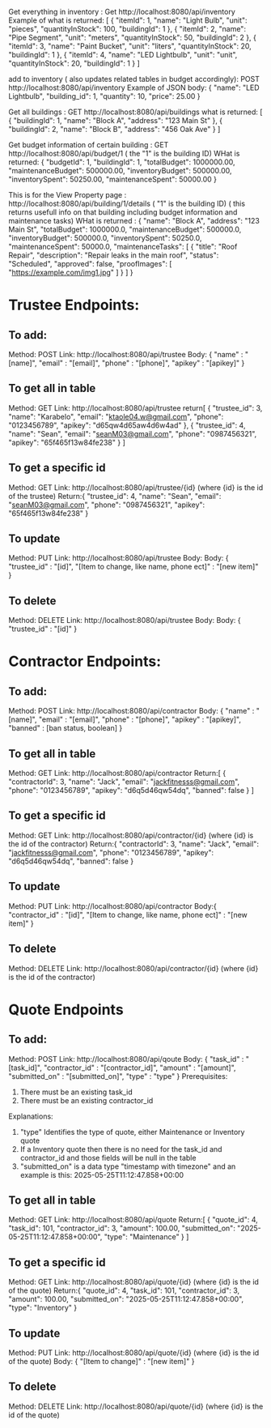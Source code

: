 Get everything in inventory :
Get http://localhost:8080/api/inventory
Example of what is returned:
[
    {
        "itemId": 1,
        "name": "Light Bulb",
        "unit": "pieces",
        "quantityInStock": 100,
        "buildingId": 1
    },
    {
        "itemId": 2,
        "name": "Pipe Segment",
        "unit": "meters",
        "quantityInStock": 50,
        "buildingId": 2
    },
    {
        "itemId": 3,
        "name": "Paint Bucket",
        "unit": "liters",
        "quantityInStock": 20,
        "buildingId": 1
    },
    {
        "itemId": 4,
        "name": "LED Lightbulb",
        "unit": "unit",
        "quantityInStock": 20,
        "buildingId": 1
    }
]

add to inventory ( also updates related tables in budget accordingly):
POST http://localhost:8080/api/inventory
Example of JSON body:
{
  "name": "LED Lightbulb",
  "building_id": 1,
  "quantity": 10,
  "price": 25.00
}

Get all buildings :
GET http://localhost:8080/api/buildings
what is returned:
[
    {
        "buildingId": 1,
        "name": "Block A",
        "address": "123 Main St"
    },
    {
        "buildingId": 2,
        "name": "Block B",
        "address": "456 Oak Ave"
    }
]

Get budget information of certain building :
GET http://localhost:8080/api/budget/1     ( the "1" is the building ID)
WHat is returned:
{
    "budgetId": 1,
    "buildingId": 1,
    "totalBudget": 1000000.00,
    "maintenanceBudget": 500000.00,
    "inventoryBudget": 500000.00,
    "inventorySpent": 50250.00,
    "maintenanceSpent": 50000.00
}

This is for the View Property page :
http://localhost:8080/api/building/1/details  ( "1" is the building ID) ( this returns usefull info on that building including budget information and maintenance tasks)
WHat is returned :
{
    "name": "Block A",
    "address": "123 Main St",
    "totalBudget": 1000000.0,
    "maintenanceBudget": 500000.0,
    "inventoryBudget": 500000.0,
    "inventorySpent": 50250.0,
    "maintenanceSpent": 50000.0,
    "maintenanceTasks": [
        {
            "title": "Roof Repair",
            "description": "Repair leaks in the main roof",
            "status": "Scheduled",
            "approved": false,
            "proofImages": [
                "https://example.com/img1.jpg"
            ]
        }
    ]
}

# Trustee Endpoints:
## To add:
Method: POST 
Link: http://localhost:8080/api/trustee
Body: {
    "name" : "[name]",
    "email" : "[email]",
    "phone" : "[phone]",
    "apikey" : "[apikey]"
}

## To get all in table
Method: GET
Link: http://localhost:8080/api/trustee
return[
    {
        "trustee_id": 3,
        "name": "Karabelo",
        "email": "ktaole04.w@gmail.com",
        "phone": "0123456789",
        "apikey": "d65qw4d65aw4d6w4ad"
    },
    {
        "trustee_id": 4,
        "name": "Sean",
        "email": "seanM03@gmail.com",
        "phone": "0987456321",
        "apikey": "65f465f13w84fe238"
    }
]

## To get a specific id
Method: GET
Link: http://localhost:8080/api/trustee/{id} (where {id} is the id of the trustee)
Return:{
    "trustee_id": 4,
    "name": "Sean",
    "email": "seanM03@gmail.com",
    "phone": "0987456321",
    "apikey": "65f465f13w84fe238"
}

## To update 
Method: PUT
Link: http://localhost:8080/api/trustee
Body: 
    Body: {
        "trustee_id" : "[id]",
        "[Item to change, like name, phone ect]" : "[new item]"
}

## To delete
Method: DELETE
Link: http://localhost:8080/api/trustee
Body: 
    Body: {
        "trustee_id" : "[id]"
}

# Contractor Endpoints:
## To add:
Method: POST 
Link: http://localhost:8080/api/contractor
Body: {
    "name" : "[name]",
    "email" : "[email]",
    "phone" : "[phone]",
    "apikey" : "[apikey]",
    "banned" : [ban status, boolean]
}

## To get all in table
Method: GET
Link: http://localhost:8080/api/contractor
Return:[
    {
        "contractorId": 3,
        "name": "Jack",
        "email": "jackfitnesss@gmail.com",
        "phone": "0123456789",
        "apikey": "d6q5d46qw54dq",
        "banned": false
    }
]

## To get a specific id
Method: GET
Link: http://localhost:8080/api/contractor/{id} (where {id} is the id of the contractor)
Return:{
        "contractorId": 3,
        "name": "Jack",
        "email": "jackfitnesss@gmail.com",
        "phone": "0123456789",
        "apikey": "d6q5d46qw54dq",
        "banned": false
    }

## To update 
Method: PUT
Link: http://localhost:8080/api/contractor
Body:{
    "contractor_id" : "[id]",
    "[Item to change, like name, phone ect]" : "[new item]"
}

## To delete
Method: DELETE
Link: http://localhost:8080/api/contractor/{id} (where {id} is the id of the contractor)


# Quote Endpoints
## To add:
Method: POST 
Link: http://localhost:8080/api/qoute
Body: {
    "task_id" : "[task_id]",
    "contractor_id" : "[contractor_id]",
    "amount" : "[amount]",
    "submitted_on" : "[submitted_on]",
    "type" : "type"
}
Prerequisites:
1. There must be an existing task_id
2. There must be an existing contractor_id

Explanations:
1. "type" Identifies the type of quote, either Maintenance or Inventory quote
2. If a Inventory quote then there is no need for the task_id and contractor_id and those fields will be null in the table
3. "submitted_on" is a data type "timestamp with timezone" and an example is this: 2025-05-25T11:12:47.858+00:00 


## To get all in table
Method: GET
Link: http://localhost:8080/api/quote
Return:[
    {
        "quote_id": 4,
        "task_id": 101,
        "contractor_id": 3,
        "amount": 100.00,
        "submitted_on": "2025-05-25T11:12:47.858+00:00",
        "type": "Maintenance"
    }
]

## To get a specific id
Method: GET
Link: http://localhost:8080/api/quote/{id} (where {id} is the id of the quote)
Return:{
    "quote_id": 4,
    "task_id": 101,
    "contractor_id": 3,
    "amount": 100.00,
    "submitted_on": "2025-05-25T11:12:47.858+00:00",
    "type": "Inventory"
}

## To update 
Method: PUT
Link: http://localhost:8080/api/quote/{id} (where {id} is the id of the quote)
Body: {
    "[Item to change]" : "[new item]"
}

## To delete
Method: DELETE
Link: http://localhost:8080/api/quote/{id} (where {id} is the id of the quote)
